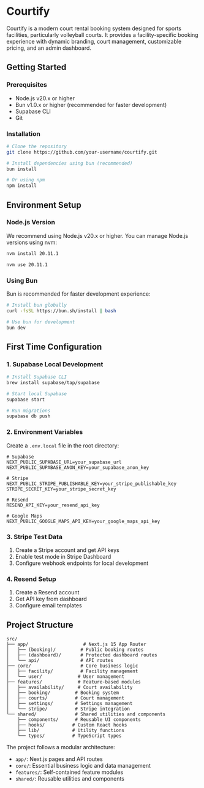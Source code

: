 # Courtify

Courtify is a modern court rental booking system designed for sports facilities, particularly volleyball courts. It provides a facility-specific booking experience with dynamic branding, court management, customizable pricing, and an admin dashboard.

## Getting Started

### Prerequisites
- Node.js v20.x or higher
- Bun v1.0.x or higher (recommended for faster development)
- Supabase CLI
- Git

### Installation
```bash
# Clone the repository
git clone https://github.com/your-username/courtify.git

# Install dependencies using bun (recommended)
bun install

# Or using npm
npm install
```

## Environment Setup

### Node.js Version
We recommend using Node.js v20.x or higher. You can manage Node.js versions using nvm:
```bash
nvm install 20.11.1

nvm use 20.11.1

```

### Using Bun
Bun is recommended for faster development experience:
```bash
# Install bun globally
curl -fsSL https://bun.sh/install | bash

# Use bun for development
bun dev
```

## First Time Configuration

### 1. Supabase Local Development
```bash
# Install Supabase CLI
brew install supabase/tap/supabase

# Start local Supabase
supabase start

# Run migrations
supabase db push
```

### 2. Environment Variables
Create a `.env.local` file in the root directory:
```env
# Supabase
NEXT_PUBLIC_SUPABASE_URL=your_supabase_url
NEXT_PUBLIC_SUPABASE_ANON_KEY=your_supabase_anon_key

# Stripe
NEXT_PUBLIC_STRIPE_PUBLISHABLE_KEY=your_stripe_publishable_key
STRIPE_SECRET_KEY=your_stripe_secret_key

# Resend
RESEND_API_KEY=your_resend_api_key

# Google Maps
NEXT_PUBLIC_GOOGLE_MAPS_API_KEY=your_google_maps_api_key
```

### 3. Stripe Test Data
1. Create a Stripe account and get API keys
2. Enable test mode in Stripe Dashboard
3. Configure webhook endpoints for local development

### 4. Resend Setup
1. Create a Resend account
2. Get API key from dashboard
3. Configure email templates

## Project Structure

```
src/
├── app/                    # Next.js 15 App Router
│   ├── (booking)/         # Public booking routes
│   ├── (dashboard)/       # Protected dashboard routes
│   └── api/               # API routes
├── core/                  # Core business logic
│   ├── facility/          # Facility management
│   └── user/             # User management
├── features/             # Feature-based modules
│   ├── availability/     # Court availability
│   ├── booking/         # Booking system
│   ├── courts/          # Court management
│   ├── settings/        # Settings management
│   └── stripe/          # Stripe integration
└── shared/              # Shared utilities and components
    ├── components/      # Reusable UI components
    ├── hooks/          # Custom React hooks
    ├── lib/            # Utility functions
    └── types/          # TypeScript types
```

The project follows a modular architecture:
- `app/`: Next.js pages and API routes
- `core/`: Essential business logic and data management
- `features/`: Self-contained feature modules
- `shared/`: Reusable utilities and components
